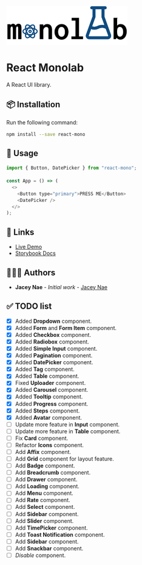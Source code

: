 <img src="logo.png" width="320" alt="Monolab Logo" >

# React Monolab

A React UI library.

## 📦 Installation

Run the following command:

```bash
npm install --save react-mono
```

## 🔨 Usage

```js
import { Button, DatePicker } from "react-mono";

const App = () => (
  <>
    <Button type="primary">PRESS ME</Button>
    <DatePicker />
  </>
);
```

## 🔗 Links
- [Live Demo](https://naeminhye.github.io/react-mono/)
- [Storybook Docs](https://naeminhye.github.io/react-mono-storybook/?path=/story/basic-components--button)

## 👨🏻‍💻 Authors

- **Jacey Nae** - _Initial work_ - [Jacey Nae](https://github.com/naeminhye)

## ✅ TODO list

- [x] Added **Dropdown** component.
- [x] Added **Form** and **Form Item** component.
- [x] Added **Checkbox** component.
- [x] Added **Radiobox** component.
- [x] Added **Simple Input** component.
- [x] Added **Pagination** component.
- [x] Added **DatePicker** component.
- [x] Added **Tag** component.
- [x] Added **Table** component.
- [x] Fixed **Uploader** component.
- [x] Added **Carousel** component.
- [x] Added **Tooltip** component.
- [x] Added **Progress** component.
- [x] Added **Steps** component.
- [x] Added **Avatar** component.
- [ ] Update more feature in **Input** component.
- [ ] Update more feature in **Table** component.
- [ ] Fix **Card** component.
- [ ] Refactor **Icons** component.
- [ ] Add **Affix** component.
- [ ] Add **Grid** component for layout feature.
- [ ] Add **Badge** component.
- [ ] Add **Breadcrumb** component.
- [ ] Add **Drawer** component.
- [ ] Add **Loading** component.
- [ ] Add **Menu** component.
- [ ] Add **Rate** component.
- [ ] Add **Select** component.
- [ ] Add **Sidebar** component.
- [ ] Add **Slider** component.
- [ ] Add **TimePicker** component.
- [ ] Add **Toast Notification** component.
- [ ] Add **Sidebar** component.
- [ ] Add **Snackbar** component.
- [ ] _Disable_ component.
